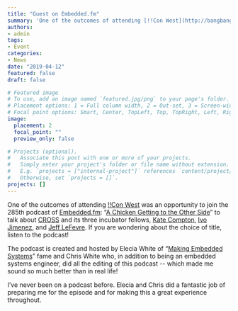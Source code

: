 ```yaml
---
title: "Guest on Embedded.fm"
summary: 'One of the outcomes of attending [!!Con West](http://bangbangcon.com/west/) was an opportunity to join the 285th podcast of [Embedded.fm](https://www.embedded.fm/): “[A Chicken Getting to the Other Side](https://www.embedded.fm/episodes/285)”'
authors:
- admin
tags:
- Event
categories:
- News
date: "2019-04-12"
featured: false
draft: false

# Featured image
# To use, add an image named `featured.jpg/png` to your page's folder.
# Placement options: 1 = Full column width, 2 = Out-set, 3 = Screen-width
# Focal point options: Smart, Center, TopLeft, Top, TopRight, Left, Right, BottomLeft, Bottom, BottomRight
image:
  placement: 2
  focal_point: ""
  preview_only: false

# Projects (optional).
#   Associate this post with one or more of your projects.
#   Simply enter your project's folder or file name without extension.
#   E.g. `projects = ["internal-project"]` references `content/project/deep-learning/index.md`.
#   Otherwise, set `projects = []`.
projects: []
---
```

One of the outcomes of attending [!!Con West](http://bangbangcon.com/west/) was an opportunity to join the 285th podcast of [Embedded.fm](https://www.embedded.fm/): “[A Chicken Getting to the Other Side](https://www.embedded.fm/episodes/285)” to talk about [CROSS](https://cross.ucsc.edu) and its three incubator fellows, [Kate Compton](https://www.galaxykate.com/), [Ivo Jimenez](https://users.soe.ucsc.edu/~ivo/), and [Jeff LeFevre](https://users.soe.ucsc.edu/~jlefevre/). If you are wondering about the choice of title, listen to the podcast!

The podcast is created and hosted by Elecia White of “[Making Embedded Systems](http://amzn.to/1XxPvjR)” fame and Chris White who, in addition to being an embedded systems  engineer, did all the editing of this podcast -- which made me sound so  much better than in real life!

I’ve never been on a podcast before. Elecia and Chris did a fantastic job of  preparing me for the episode and for making this a great experience  throughout.
